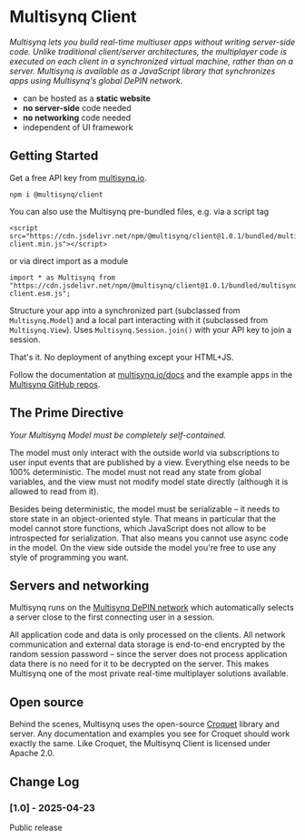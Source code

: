 # Multisynq Client

*Multisynq lets you build real-time multiuser apps without writing server-side code. Unlike traditional client/server architectures, the multiplayer code is executed on each client in a synchronized virtual machine, rather than on a server. Multisynq is available as a JavaScript library that synchronizes apps using Multisynq's global DePIN network.*

* can be hosted as a **static website**
* **no server-side** code needed
* **no networking** code needed
* independent of UI framework

## Getting Started

Get a free API key from [multisynq.io](https://multisynq.io/coder).

    npm i @multisynq/client

You can also use the Multisynq pre-bundled files, e.g. via a script tag

    <script src="https://cdn.jsdelivr.net/npm/@multisynq/client@1.0.1/bundled/multisynq-client.min.js"></script>

or via direct import as a module

    import * as Multisynq from "https://cdn.jsdelivr.net/npm/@multisynq/client@1.0.1/bundled/multisynq-client.esm.js";

Structure your app into a synchronized part (subclassed from `Multisynq.Model`) and a local part interacting with it (subclassed from `Multisynq.View`). Uses `Multisynq.Session.join()` with your API key to join a session.

That's it. No deployment of anything except your HTML+JS.

Follow the documentation at [multisynq.io/docs](https://multisynq.io/docs) and the example apps in the [Multisynq GitHub repos](http://github.com/multisynq).

## The Prime Directive

*Your Multisynq Model must be completely self-contained.*

The model must only interact with the outside world via subscriptions to user input events that are published by a view. Everything else needs to be 100% deterministic. The model must not read any state from global variables, and the view must not modify model state directly (although it is allowed to read from it).

Besides being deterministic, the model must be serializable – it needs to store state in an object-oriented style. That means in particular that the model cannot store functions, which JavaScript does not allow to be introspected for serialization. That also means you cannot use async code in the model. On the view side outside the model you're free to use any style of programming you want.

## Servers and networking

Multisynq runs on the [Multisynq DePIN network](https://multisynq.io) which automatically selects a server close to the first connecting user in a session.

All application code and data is only processed on the clients. All network communication and external data storage is end-to-end encrypted by the random session password – since the server does not process application data there is no need for it to be decrypted on the server. This makes Multisynq one of the most private real-time multiplayer solutions available.

## Open source

Behind the scenes, Multisynq uses the open-source [Croquet](http://github.com/croquet/croquet) library and server. Any documentation and examples you see for Croquet should work exactly the same. Like Croquet, the Multisynq Client is licensed under Apache 2.0.

## Change Log

### [1.0] - 2025-04-23

Public release